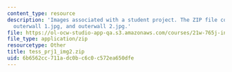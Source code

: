 ```yaml
---
content_type: resource
description: 'Images associated with a student project. The ZIP file contains: opened.jpg,
  outerwall 1.jpg, and outerwall 2.jpg.'
file: https://ol-ocw-studio-app-qa.s3.amazonaws.com/courses/21w-765j-interactive-and-non-linear-narrative-theory-and-practice-spring-2004/6b6562cc711adc0bc6c0c572ea650dfe_tess_prj1_img2.zip
file_type: application/zip
resourcetype: Other
title: tess_prj1_img2.zip
uid: 6b6562cc-711a-dc0b-c6c0-c572ea650dfe
---
```

